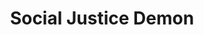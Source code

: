---
title: Social Justice Demon
type: channel
channel: socialjusticedemon
menu:
  main:
    parent: Channels
videos:
- TODO
---